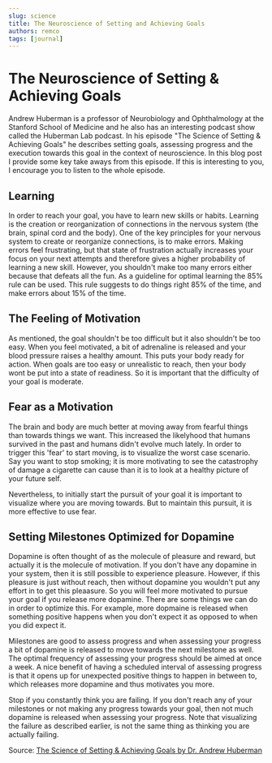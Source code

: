 ```yaml
---
slug: science
title: The Neuroscience of Setting and Achieving Goals
authors: remco
tags: [journal]
---
```


# The Neuroscience of Setting & Achieving Goals
Andrew Huberman is a professor of Neurobiology and Ophthalmology at the Stanford School of Medicine and he also has an interesting podcast show called the Huberman Lab podcast. In his episode "The Science of Setting & Achieving Goals" he describes setting goals, assessing progress and the execution towards this goal in the context of neuroscience. In this blog post I provide some key take aways from this episode. If this is interesting to you, I encourage you to listen to the whole episode.

## Learning
In order to reach your goal, you have to learn new skills or habits. Learning is the creation or reorganization of connections in the nervous system (the brain, spinal cord and the body). One of the key principles for your nervous system to create or reorganize connections, is to make errors. Making errors feel frustrating, but that state of frustration actually increases your focus on your next attempts and therefore gives a higher probability of learning a new skill. However, you shouldn't make too many errors either because that defeats all the fun. As a guideline for optimal learning the 85% rule can be used. This rule suggests to do things right 85% of the time, and make errors about 15% of the time.

## The Feeling of Motivation
As mentioned, the goal shouldn't be too difficult but it also shouldn't be too easy. When you feel motivated, a bit of adrenaline is released and your blood pressure raises a healthy amount. This puts your body ready for action. When goals are too easy or unrealistic to reach, then your body wont be put into a state of readiness. So it is important that the difficulty of your goal is moderate.

## Fear as a Motivation
The brain and body are much better at moving away from fearful things than towards things we want. This increased the likelyhood that humans survived in the past and humans didn't evolve much lately. In order to trigger this 'fear' to start moving, is to visualize the worst case scenario. Say you want to stop smoking; it is more motivating to see the catastrophy of damage a cigarette can cause than it is to look at a healthy picture of your future self.

Nevertheless, to initially start the pursuit of your goal it is important to visualize where you are moving towards. But to maintain this pursuit, it is more effective to use fear.

## Setting Milestones Optimized for Dopamine
Dopamine is often thought of as the molecule of pleasure and reward, but actually it is the molecule of motivation. If you don't have any dopamine in your system, then it is still possible to experience pleasure. However, if this pleasure is just without reach, then without dopamine you wouldn't put any effort in to get this pleaasure. So you will feel more motivated to pursue your goal if you release more dopamine. There are some things we can do in order to optimize this. For example, more dopmaine is released when something positive happens when you don't expect it as opposed to when you did expect it.

Milestones are good to assess progress and when assessing your progress a bit of dopamine is released to move towards the next milestone as well. The optimal frequency of assessing your progress should be aimed at once a week. A nice benefit of having a scheduled interval of assessing progress is that it opens up for unexpected positive things to happen in between to, which releases more dopamine and thus motivates you more.

Stop if you constantly think you are failing. If you don't reach any of your milestones or not making any progress towards your goal, then not much dopamine is released when assessing your progress. Note that visualizing the failure as described earlier, is not the same thing as thinking you are actually failing.

Source:
[The Science of Setting & Achieving Goals by Dr. Andrew Huberman](https://hubermanlab.com/the-science-of-setting-and-achieving-goals/)